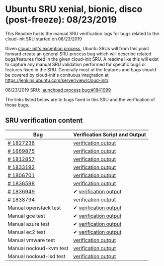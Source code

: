 Ubuntu SRU xenial, bionic, disco (post-freeze): 08/23/2019
=====
This Readme hosts the manual SRU verification logs for bugs related to the cloud-init SRU started on 08/23/2019

Given [cloud-init's exception process](https://wiki.ubuntu.com/CloudinitUpdates), Ubuntu SRUs will from this point forward create an general SRU process bug which will describe related bugs/features fixed in the given cloud-init SRU. A readme like this will exist to capture any manual SRU validation performed for specific bugs or features fixed in the SRU. Generally most of the features and bugs should be covered by cloud-init's conituous integration at https://jenkins.ubuntu.com/server/view/cloud-init/.


08/23/2019 SRU: [launchpad process bug:#1841099](https://pad.lv/1841099)


The links listed below are to bugs fixed in this SRU and the verification of those bugs.

## SRU verification content
| Bug | Verification Script and Output |
| -------- |  -------- |
| [# 1827238](http://pad.lv/1827238) | [verification output](../bugs/lp-1827238.txt) |
| [# 1669875](http://pad.lv/1669875) | [verification output](../bugs/lp-1669875.txt) |
| [# 1812857](http://pad.lv/1812857) | [verification output](../bugs/lp-1812857.txt) |
| [# 1833192](http://pad.lv/1833192) | [verification output](../bugs/lp-1833192.txt) |
| [# 1806701](http://pad.lv/1806701) | [verification output](../bugs/lp-1806701.txt) |
| [# 1836598](http://pad.lv/1836598) | [verification output](../bugs/lp-1836598.txt) |
| [# 1836949](http://pad.lv/1836949) | ✔ [verification output](../bugs/lp-1836949.txt) |
| [# 1838794](http://pad.lv/1838794) | [verification output](../bugs/lp-1838794.txt) |
| Manual openstack test | ✔ [verification output](../manual/openstack-sru-19.2.21.txt) |
| Manual gce test | ✔ [verification output](../manual/gce-sru-19.2.21.txt) |
| Manual azure test | ✔ [verification output](../manual/azure-sru-19.2.21.txt) |
| Manual ec2 test | ✔ [verification output](../manual/ec2-sru-19.2.21.txt) |
| Manual vmware test | [verification output](../manual/vmware-sru-19.2.21.txt) |
| Manual nocloud-kvm test | [verification output](../manual/nocloud-kvm-19.2.21.txt) |
| Manual nocloud-lxd test | [verification output](../manual/nocloud-lxd-19.2.21.txt) |
